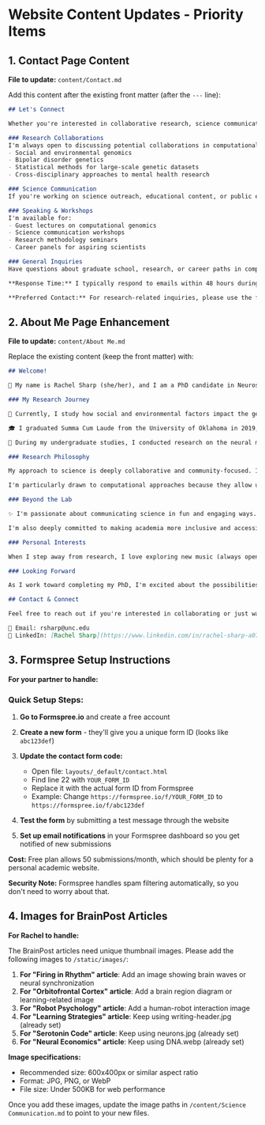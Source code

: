 # Website Content Updates - Priority Items

## 1. Contact Page Content
**File to update:** `content/Contact.md`

Add this content after the existing front matter (after the `---` line):

```markdown
## Let's Connect

Whether you're interested in collaborative research, science communication projects, or just want to chat about neuroscience and genomics, I'd love to hear from you.

### Research Collaborations
I'm always open to discussing potential collaborations in computational genomics, particularly around:
- Social and environmental genomics
- Bipolar disorder genetics
- Statistical methods for large-scale genetic datasets
- Cross-disciplinary approaches to mental health research

### Science Communication
If you're working on science outreach, educational content, or public engagement initiatives, let's talk! I'm passionate about making complex research accessible and engaging for diverse audiences.

### Speaking & Workshops
I'm available for:
- Guest lectures on computational genomics
- Science communication workshops
- Research methodology seminars
- Career panels for aspiring scientists

### General Inquiries
Have questions about graduate school, research, or career paths in computational biology? Feel free to reach out—I'm happy to share my experiences and insights.

**Response Time:** I typically respond to emails within 48 hours during weekdays.

**Preferred Contact:** For research-related inquiries, please use the form below or email directly. For quick questions, LinkedIn messages work great too.
```

## 2. About Me Page Enhancement
**File to update:** `content/About Me.md`

Replace the existing content (keep the front matter) with:

```markdown
## Welcome!

🌴 My name is Rachel Sharp (she/her), and I am a PhD candidate in Neuroscience & Computational Genomics at the University of North Carolina at Chapel Hill.

### My Research Journey

🧠 Currently, I study how social and environmental factors impact the genetic risk for bipolar disorder using computational genomics approaches and large-scale genetic datasets. This work sits at the fascinating intersection of genetics, psychology, and data science—allowing me to explore how our environments interact with our biology to influence mental health outcomes.

🎓 I graduated Summa Cum Laude from the University of Oklahoma in 2019, with a B.S. in Psychology and a minor in Criminology. My undergraduate years were formative in shaping my understanding of human behavior and the complex factors that influence psychological well-being.

🧪 During my undergraduate studies, I conducted research on the neural mechanisms of decision-making and reward processing in addiction. This early research experience taught me the importance of rigorous methodology and sparked my interest in how biological systems underlie complex behaviors.

### Research Philosophy

My approach to science is deeply collaborative and community-focused. I believe that the most impactful research happens when we bring together diverse perspectives and expertise. Whether I'm analyzing genomic data or designing experiments, I'm always thinking about how our findings can translate into real-world applications that benefit communities.

I'm particularly drawn to computational approaches because they allow us to find patterns in vast datasets that would be impossible to detect otherwise. There's something magical about writing code that reveals new insights about human biology and behavior.

### Beyond the Lab

✨ I'm passionate about communicating science in fun and engaging ways. I believe that science is for our communities, and I want to work to bring our communities closer to the science that we do for them. When I'm not analyzing data or reading papers, you might find me developing new ways to explain complex genomics concepts or working on science outreach projects.

I'm also deeply committed to making academia more inclusive and accessible. Having navigated graduate school myself, I understand the challenges that students face, particularly those from underrepresented backgrounds. I try to mentor and support other students whenever possible.

### Personal Interests

When I step away from research, I love exploring new music (always open to recommendations!), trying new restaurants, and spending time outdoors. I find that these activities help me return to my research with fresh perspectives and renewed creativity.

### Looking Forward

As I work toward completing my PhD, I'm excited about the possibilities ahead. Whether in academia, industry, or science communication, I want to continue working at the intersection of genetics, mental health, and public engagement. The questions we're asking in genomics today will shape how we understand and treat mental health conditions tomorrow.

## Contact & Connect

Feel free to reach out if you're interested in collaborating or just want to chat about science, music, or anything in between!

📧 Email: rsharp@unc.edu  
🔗 LinkedIn: [Rachel Sharp](https://www.linkedin.com/in/rachel-sharp-a07b69272)
```

## 3. Formspree Setup Instructions

**For your partner to handle:**

### Quick Setup Steps:

1. **Go to Formspree.io** and create a free account
2. **Create a new form** - they'll give you a unique form ID (looks like `abc123def`)
3. **Update the contact form code:**
   - Open file: `layouts/_default/contact.html`
   - Find line 22 with `YOUR_FORM_ID`
   - Replace it with the actual form ID from Formspree
   - Example: Change `https://formspree.io/f/YOUR_FORM_ID` to `https://formspree.io/f/abc123def`

4. **Test the form** by submitting a test message through the website
5. **Set up email notifications** in your Formspree dashboard so you get notified of new submissions

**Cost:** Free plan allows 50 submissions/month, which should be plenty for a personal academic website.

**Security Note:** Formspree handles spam filtering automatically, so you don't need to worry about that.

## 4. Images for BrainPost Articles

**For Rachel to handle:**

The BrainPost articles need unique thumbnail images. Please add the following images to `/static/images/`:

1. **For "Firing in Rhythm" article**: Add an image showing brain waves or neural synchronization
2. **For "Orbitofrontal Cortex" article**: Add a brain region diagram or learning-related image
3. **For "Robot Psychology" article**: Add a human-robot interaction image
4. **For "Learning Strategies" article**: Keep using writing-header.jpg (already set)
5. **For "Serotonin Code" article**: Keep using neurons.jpg (already set)
6. **For "Neural Economics" article**: Keep using DNA.webp (already set)

**Image specifications:**
- Recommended size: 600x400px or similar aspect ratio
- Format: JPG, PNG, or WebP
- File size: Under 500KB for web performance

Once you add these images, update the image paths in `/content/Science Communication.md` to point to your new files.